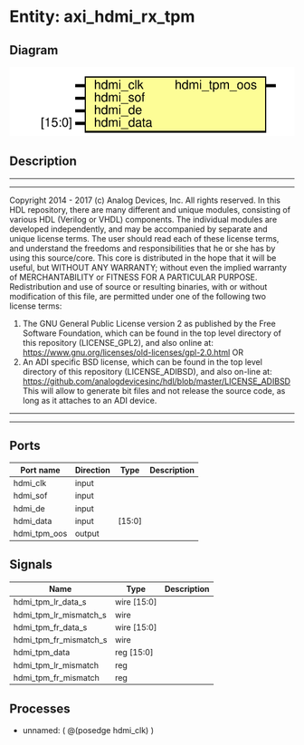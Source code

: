 # Entity: axi_hdmi_rx_tpm

## Diagram

![Diagram](axi_hdmi_rx_tpm.svg "Diagram")
## Description

***************************************************************************
 ***************************************************************************
 Copyright 2014 - 2017 (c) Analog Devices, Inc. All rights reserved.
 In this HDL repository, there are many different and unique modules, consisting
 of various HDL (Verilog or VHDL) components. The individual modules are
 developed independently, and may be accompanied by separate and unique license
 terms.
 The user should read each of these license terms, and understand the
 freedoms and responsibilities that he or she has by using this source/core.
 This core is distributed in the hope that it will be useful, but WITHOUT ANY
 WARRANTY; without even the implied warranty of MERCHANTABILITY or FITNESS FOR
 A PARTICULAR PURPOSE.
 Redistribution and use of source or resulting binaries, with or without modification
 of this file, are permitted under one of the following two license terms:
   1. The GNU General Public License version 2 as published by the
      Free Software Foundation, which can be found in the top level directory
      of this repository (LICENSE_GPL2), and also online at:
      <https://www.gnu.org/licenses/old-licenses/gpl-2.0.html>
 OR
   2. An ADI specific BSD license, which can be found in the top level directory
      of this repository (LICENSE_ADIBSD), and also on-line at:
      https://github.com/analogdevicesinc/hdl/blob/master/LICENSE_ADIBSD
      This will allow to generate bit files and not release the source code,
      as long as it attaches to an ADI device.
 ***************************************************************************
 ***************************************************************************
 
## Ports

| Port name    | Direction | Type   | Description |
| ------------ | --------- | ------ | ----------- |
| hdmi_clk     | input     |        |             |
| hdmi_sof     | input     |        |             |
| hdmi_de      | input     |        |             |
| hdmi_data    | input     | [15:0] |             |
| hdmi_tpm_oos | output    |        |             |
## Signals

| Name                   | Type           | Description |
| ---------------------- | -------------- | ----------- |
| hdmi_tpm_lr_data_s     | wire [15:0]    |             |
| hdmi_tpm_lr_mismatch_s | wire           |             |
| hdmi_tpm_fr_data_s     | wire [15:0]    |             |
| hdmi_tpm_fr_mismatch_s | wire           |             |
| hdmi_tpm_data          | reg     [15:0] |             |
| hdmi_tpm_lr_mismatch   | reg            |             |
| hdmi_tpm_fr_mismatch   | reg            |             |
## Processes
- unnamed: ( @(posedge hdmi_clk) )
